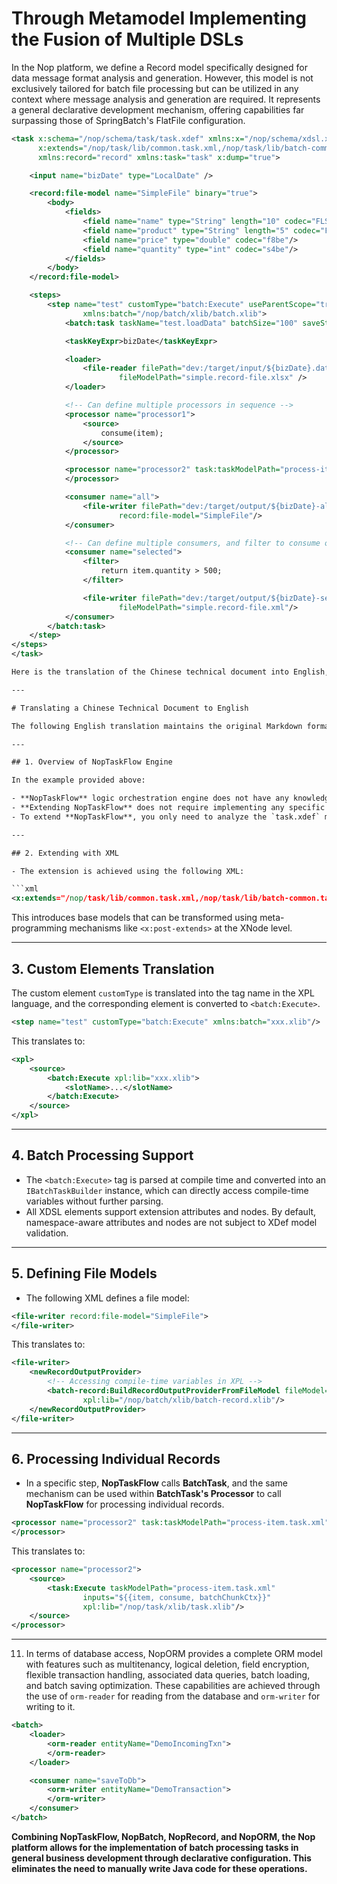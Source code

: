 # Through Metamodel Implementing the Fusion of Multiple DSLs

In the Nop platform, we define a Record model specifically designed for data message format analysis and generation. However, this model is not exclusively tailored for batch file processing but can be utilized in any context where message analysis and generation are required. It represents a general declarative development mechanism, offering capabilities far surpassing those of SpringBatch's FlatFile configuration.


```xml
<task x:schema="/nop/schema/task/task.xdef" xmlns:x="/nop/schema/xdsl.xdef"
      x:extends="/nop/task/lib/common.task.xml,/nop/task/lib/batch-common.task.xml"
      xmlns:record="record" xmlns:task="task" x:dump="true">

    <input name="bizDate" type="LocalDate" />

    <record:file-model name="SimpleFile" binary="true">
        <body>
            <fields>
                <field name="name" type="String" length="10" codec="FLS"/>
                <field name="product" type="String" length="5" codec="FLS"/>
                <field name="price" type="double" codec="f8be"/>
                <field name="quantity" type="int" codec="s4be"/>
            </fields>
        </body>
    </record:file-model>

    <steps>
        <step name="test" customType="batch:Execute" useParentScope="true"
                xmlns:batch="/nop/batch/xlib/batch.xlib">
            <batch:task taskName="test.loadData" batchSize="100" saveState="true">

            <taskKeyExpr>bizDate</taskKeyExpr>

            <loader>
                <file-reader filePath="dev:/target/input/${bizDate}.dat"
                        fileModelPath="simple.record-file.xlsx" />
            </loader>

            <!-- Can define multiple processors in sequence -->
            <processor name="processor1">
                <source>
                    consume(item);
                </source>
            </processor>

            <processor name="processor2" task:taskModelPath="process-item.task.xml">
            </processor>

            <consumer name="all">
                <file-writer filePath="dev:/target/output/${bizDate}-all.dat"
                        record:file-model="SimpleFile"/>
            </consumer>

            <!-- Can define multiple consumers, and filter to consume only part of the data -->
            <consumer name="selected">
                <filter>
                    return item.quantity > 500;
                </filter>

                <file-writer filePath="dev:/target/output/${bizDate}-selected.dat"
                        fileModelPath="simple.record-file.xml"/>
            </consumer>
        </batch:task>
    </step>
</steps>
</task>

Here is the translation of the Chinese technical document into English, preserving the original Markdown format, including headers, lists, and code blocks:

---

# Translating a Chinese Technical Document to English

The following English translation maintains the original Markdown format, including headers, lists, and code blocks.

---

## 1. Overview of NopTaskFlow Engine

In the example provided above:

- **NopTaskFlow** logic orchestration engine does not have any knowledge about batch processing tasks or built-in Record models during its design.
- **Extending NopTaskFlow** does not require implementing any specific extension interfaces within the NopTaskFlow engine nor using any internal registration mechanisms for extension steps.
- To extend **NopTaskFlow**, you only need to analyze the `task.xdef` meta-model to understand the structure of the NopTaskFlow logic orchestration model. This allows you to use the built-in meta-programming mechanism in XLang to implement extensions.

---

## 2. Extending with XML

- The extension is achieved using the following XML:

```xml
<x:extends="/nop/task/lib/common.task.xml,/nop/task/lib/batch-common.task.xml"/>
```

This introduces base models that can be transformed using meta-programming mechanisms like `<x:post-extends>` at the XNode level.

---

## 3. Custom Elements Translation

The custom element `customType` is translated into the tag name in the XPL language, and the corresponding element is converted to `<batch:Execute>`.

```xml
<step name="test" customType="batch:Execute" xmlns:batch="xxx.xlib"/>
```

This translates to:

```xml
<xpl>
    <source>
        <batch:Execute xpl:lib="xxx.xlib">
            <slotName>...</slotName>
        </batch:Execute>
    </source>
</xpl>
```

---

## 4. Batch Processing Support

- The `<batch:Execute>` tag is parsed at compile time and converted into an `IBatchTaskBuilder` instance, which can directly access compile-time variables without further parsing.
- All XDSL elements support extension attributes and nodes. By default, namespace-aware attributes and nodes are not subject to XDef model validation.

---

## 5. Defining File Models

- The following XML defines a file model:

```xml
<file-writer record:file-model="SimpleFile">
</file-writer>
```

This translates to:

```xml
<file-writer>
    <newRecordOutputProvider>
        <!-- Accessing compile-time variables in XPL -->
        <batch-record:BuildRecordOutputProviderFromFileModel fileModel="#{SimpleFile}"
                xpl:lib="/nop/batch/xlib/batch-record.xlib"/>
    </newRecordOutputProvider>
</file-writer>
```

---

## 6. Processing Individual Records

- In a specific step, **NopTaskFlow** calls **BatchTask**, and the same mechanism can be used within **BatchTask's Processor** to call **NopTaskFlow** for processing individual records.

```xml
<processor name="processor2" task:taskModelPath="process-item.task.xml">
</processor>
```

This translates to:

```xml
<processor name="processor2">
    <source>
        <task:Execute taskModelPath="process-item.task.xml"
                inputs="${{item, consume, batchChunkCtx}}"
                xpl:lib="/nop/task/xlib/task.xlib"/>
    </source>
</processor>
```

---


11. In terms of database access, NopORM provides a complete ORM model with features such as multitenancy, logical deletion, field encryption, flexible transaction handling, associated data queries, batch loading, and batch saving optimization. These capabilities are achieved through the use of `orm-reader` for reading from the database and `orm-writer` for writing to it.

```xml
<batch>
    <loader>
        <orm-reader entityName="DemoIncomingTxn">
        </orm-reader>
    </loader>

    <consumer name="saveToDb">
        <orm-writer entityName="DemoTransaction">
        </orm-writer>
    </consumer>
</batch>
```

**Combining NopTaskFlow, NopBatch, NopRecord, and NopORM, the Nop platform allows for the implementation of batch processing tasks in general business development through declarative configuration. This eliminates the need to manually write Java code for these operations.**
